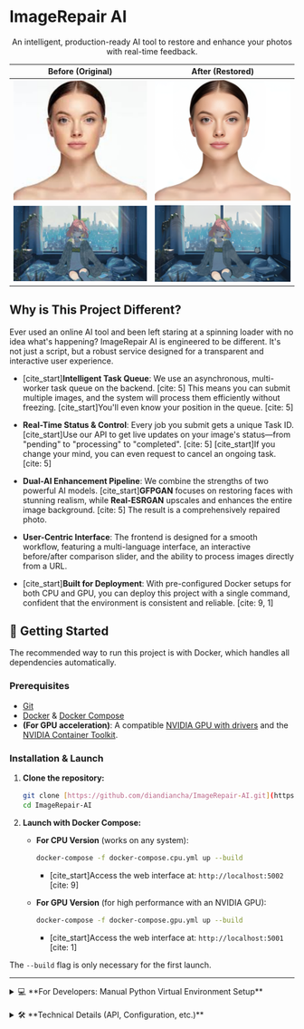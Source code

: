 # ImageRepair AI

<div align="center">
  <p>An intelligent, production-ready AI tool to restore and enhance your photos with real-time feedback.</p>
</div>

<div align="center">

| Before (Original) | After (Restored) |
| :---: | :---: |
| <img src="./assets/before_real.jpg" width="400"> | <img src="./assets/after_real.jpg" width="400"> |
| <img src="./assets/before_anime.jpg" width="400"> | <img src="./assets/after_anime.jpg" width="400"> |

</div>

## Why is This Project Different?

Ever used an online AI tool and been left staring at a spinning loader with no idea what's happening? ImageRepair AI is engineered to be different. It's not just a script, but a robust service designed for a transparent and interactive user experience.

-   [cite_start]**Intelligent Task Queue**: We use an asynchronous, multi-worker task queue on the backend. [cite: 5] This means you can submit multiple images, and the system will process them efficiently without freezing. [cite_start]You'll even know your position in the queue. [cite: 5]

-   **Real-Time Status & Control**: Every job you submit gets a unique Task ID. [cite_start]Use our API to get live updates on your image's status—from "pending" to "processing" to "completed". [cite: 5] [cite_start]If you change your mind, you can even request to cancel an ongoing task. [cite: 5]

-   **Dual-AI Enhancement Pipeline**: We combine the strengths of two powerful AI models. [cite_start]**GFPGAN** focuses on restoring faces with stunning realism, while **Real-ESRGAN** upscales and enhances the entire image background. [cite: 5] The result is a comprehensively repaired photo.

-   **User-Centric Interface**: The frontend is designed for a smooth workflow, featuring a multi-language interface, an interactive before/after comparison slider, and the ability to process images directly from a URL.

-   [cite_start]**Built for Deployment**: With pre-configured Docker setups for both CPU and GPU, you can deploy this project with a single command, confident that the environment is consistent and reliable. [cite: 9, 1]

## 🚀 Getting Started

The recommended way to run this project is with Docker, which handles all dependencies automatically.

### Prerequisites

-   [Git](https://git-scm.com/downloads)
-   [Docker](https://www.docker.com/get-started) & [Docker Compose](https://docs.docker.com/compose/install/)
-   **(For GPU acceleration)**: A compatible [NVIDIA GPU with drivers](https://www.nvidia.com/Download/index.aspx) and the [NVIDIA Container Toolkit](https://docs.nvidia.com/datacenter/cloud-native/container-toolkit/latest/install-guide.html).

### Installation & Launch

1.  **Clone the repository:**
    ```bash
    git clone [https://github.com/diandiancha/ImageRepair-AI.git](https://github.com/diandiancha/ImageRepair-AI.git)
    cd ImageRepair-AI
    ```

2.  **Launch with Docker Compose:**

    -   **For CPU Version** (works on any system):
        ```bash
        docker-compose -f docker-compose.cpu.yml up --build
        ```
        - [cite_start]Access the web interface at: `http://localhost:5002` [cite: 9]

    -   **For GPU Version** (for high performance with an NVIDIA GPU):
        ```bash
        docker-compose -f docker-compose.gpu.yml up --build
        ```
        - [cite_start]Access the web interface at: `http://localhost:5001` [cite: 1]

The `--build` flag is only necessary for the first launch.

---

<details>
<summary>💻 **For Developers: Manual Python Virtual Environment Setup**</summary>

This method is for users who want to run the application outside of Docker.

1.  **Create and Activate Virtual Environment**
    ```bash
    # From the project's root directory
    python -m venv venv
    
    # On Windows:
    venv\Scripts\activate
    
    # On macOS/Linux:
    source venv/bin/activate
    ```

2.  **Install Dependencies**
    [cite_start]The dependencies are listed in `backend/requirements.txt`. [cite: 2]

    -   **For CPU-only:**
        ```bash
        pip install torch torchvision torchaudio --index-url [https://download.pytorch.org/whl/cpu](https://download.pytorch.org/whl/cpu)
        pip install -r backend/requirements.txt
        ```

    -   **For GPU-acceleration (NVIDIA CUDA required):**
        [cite_start]This command is based on the instructions in the original `Readme.txt`. [cite: 6]
        ```bash
        pip install torch==2.1.2+cu121 torchvision==0.16.2+cu121 torchaudio==2.1.2 --extra-index-url [https://download.pytorch.org/whl/cu121](https://download.pytorch.org/whl/cu121)
        pip install -r backend/requirements.txt
        ```

3.  **Download AI Models**
    The Docker build process does this automatically, but for a manual setup, you must download the models yourself. [cite_start]The required models are specified in the Dockerfiles. [cite: 8, 3]
    ```bash
    # Create the directory
    mkdir backend/models

    # Download models into the new directory
    wget -O backend/models/GFPGANv1.4.pth [https://github.com/TencentARC/GFPGAN/releases/download/v1.3.0/GFPGANv1.4.pth](https://github.com/TencentARC/GFPGAN/releases/download/v1.3.0/GFPGANv1.4.pth)
    wget -O backend/models/RealESRGAN_x4plus.pth [https://github.com/xinntao/Real-ESRGAN/releases/download/v0.1.0/RealESRGAN_x4plus.pth](https://github.com/xinntao/Real-ESRGAN/releases/download/v0.1.0/RealESRGAN_x4plus.pth)
    ```

4.  **Run the Application**
    ```bash
    python backend/app.py
    ```
    - The application will be available at `http://localhost:5000`.

</details>

<br>

<details>
<summary>🛠️ **Technical Details (API, Configuration, etc.)**</summary>

#### Project Structure
````

ImageRepair-AI/
├── backend/
[cite\_start]│   ├── app.py                 \# Flask backend with task queue [cite: 5]
[cite\_start]│   ├── Dockerfile.cpu         \# CPU Docker image definition [cite: 8]
[cite\_start]│   ├── Dockerfile.gpu         \# GPU Docker image definition [cite: 3]
[cite\_start]│   └── requirements.txt       \# Python dependencies [cite: 2]
├── assets/
│   └── (comparison images)
[cite\_start]├── .gitignore                 \# Specifies files for Git to ignore [cite: 4]
[cite\_start]├── docker-compose.cpu.yml     \# Docker Compose for CPU [cite: 9]
[cite\_start]├── docker-compose.gpu.yml     \# Docker Compose for GPU [cite: 1]
├── index.html                 \# Frontend single-page application
└── README.md                  \# This file

```

#### API Endpoints
[cite_start]All endpoints are defined in `backend/app.py`. [cite: 5]

| Endpoint | Method | Description |
|---|---|---|
| `/api/repair` | `POST` | Submits an image for restoration. |
| `/api/status/<task_id>`| `GET` | Checks the status of a submitted task. |
| `/api/cancel/<task_id>`| `POST` | Requests to cancel a task. |
| `/api/health` | `GET` | Provides a health check of the service. |

</details>

## 🙏 Acknowledgments

This project stands on the shoulders of giants. Our heartfelt thanks go to the creators of these incredible open-source models:
-   [GFPGAN](https://github.com/TencentARC/GFPGAN)
-   [Real-ESRGAN](https://github.com/xinntao/Real-ESRGAN)
-   [BasicSR](https://github.com/XPixelGroup/BasicSR)
```
